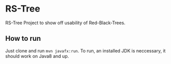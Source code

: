 # RS-Tree
RS-Tree Project to show off usability of Red-Black-Trees.

## How to run
Just clone and run ```mvn javafx:run```. To run, an installed JDK is neccessary, it should work on Java8 and up.
